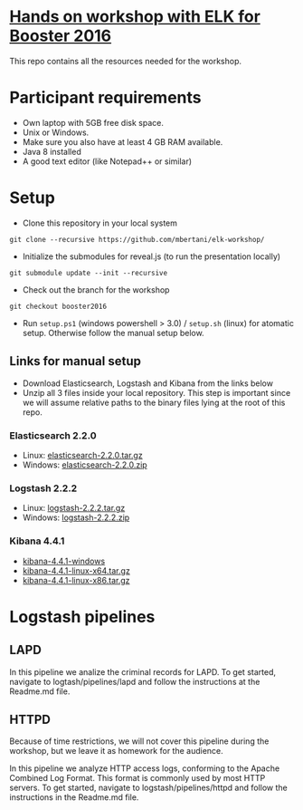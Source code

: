 # [Hands on workshop with ELK for Booster 2016](http://www.boosterconf.no/talks/595)

This repo contains all the resources needed for the workshop.

# Participant requirements
- Own laptop with 5GB free disk space. 
- Unix or Windows. 
- Make sure you also have at least 4 GB RAM available. 
- Java 8 installed 
- A good text editor (like Notepad++ or similar)

# Setup
- Clone this repository in your local system

```git clone --recursive https://github.com/mbertani/elk-workshop/ ```

- Initialize the submodules for reveal.js (to run the presentation locally)

``` git submodule update --init --recursive ```

- Check out the branch for the workshop

```git checkout booster2016 ```

- Run ```setup.ps1``` (windows powershell > 3.0) / ```setup.sh``` (linux) for atomatic setup. Otherwise follow the manual setup below.


## Links for manual setup

- Download Elasticsearch, Logstash and Kibana from the links below
- Unzip all 3 files inside your local repository. This step is important since we will assume relative paths to the binary files lying at the root of this repo.

### Elasticsearch 2.2.0

- Linux: [elasticsearch-2.2.0.tar.gz](https://download.elasticsearch.org/elasticsearch/release/org/elasticsearch/distribution/tar/elasticsearch/2.2.0/elasticsearch-2.2.0.tar.gz) 
- Windows: [elasticsearch-2.2.0.zip](https://download.elasticsearch.org/elasticsearch/release/org/elasticsearch/distribution/zip/elasticsearch/2.2.0/elasticsearch-2.2.0.zip) 

### Logstash 2.2.2

- Linux: [logstash-2.2.2.tar.gz](https://download.elastic.co/logstash/logstash/logstash-2.2.2.tar.gz)
- Windows: [logstash-2.2.2.zip](https://download.elastic.co/logstash/logstash/logstash-2.2.2.zip)

### Kibana 4.4.1

- [kibana-4.4.1-windows](https://download.elastic.co/kibana/kibana/kibana-4.4.1-windows.zip)
- [kibana-4.4.1-linux-x64.tar.gz](https://download.elastic.co/kibana/kibana/kibana-4.4.1-linux-x64.tar.gz)
- [kibana-4.4.1-linux-x86.tar.gz](https://download.elastic.co/kibana/kibana/kibana-4.4.1-linux-x86.tar.gz)


# Logstash pipelines

## LAPD 

In this pipeline we analize the criminal records for LAPD. To get started, navigate to logtash/pipelines/lapd and follow the instructions at the Readme.md file.

## HTTPD

Because of time restrictions, we will not cover this pipeline during the workshop, but we leave it as homework for the audience.

In this pipeline we analyze HTTP access logs, conforming to the Apache Combined Log Format. This format is commonly used by most HTTP servers. To get started, navigate to logstash/pipelines/httpd and follow the instructions in the Readme.md file.
